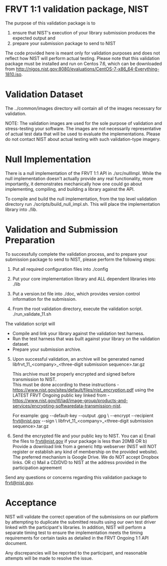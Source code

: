 # FRVT 1:1 validation package, NIST
The purpose of this validation package is to 
1) ensure that NIST's execution of your library submission produces the expected output and
2) prepare your submission package to send to NIST

The code provided here is meant only for validation purposes and does not reflect how NIST will perform actual testing.  Please note that this validation package must be installed and run on Centos 7.6, which can be downloaded from http://nigos.nist.gov:8080/evaluations/CentOS-7-x86_64-Everything-1810.iso.

# Validation Dataset
The ../common/images directory will contain all of the images necessary for validation.

NOTE: The validation images are used for the sole purpose of validation and stress-testing your software.  The images are not necessarily representative of actual test data that will be used to evaluate the implementations.  Please do not contact NIST about actual testing with such validation-type imagery.

# Null Implementation
There is a null implementation of the FRVT 1:1 API in ./src/nullImpl.  While the null implementation doesn't actually provide any real functionality, more importantly, it demonstrates mechanically how one could go about implementing, compiling, and building 
a library against the API.

To compile and build the null implementation, from the top level validation directory run ./scripts/build_null_impl.sh.  This will place the implementation library into ./lib.

# Validation and Submission Preparation
To successfully complete the validation process, and to prepare your submission package
to send to NIST, please perform the following steps:

1) Put all required configuration files into ./config

2) Put your core implementation library and ALL dependent libraries into ./lib

3) Put a version.txt file into ./doc, which provides version control information for the submission.

4) From the root validation directory, execute the validation script.
    ./run_validate_11.sh

The validation script will
- Compile and link your library against the validation test harness. 
- Run the test harness that was built against your library on the validation
  dataset.
- Prepare your submission archive. 

5) Upon successful validation, an archive will be generated named 
   libfrvt_11_\<company\>_\<three-digit submission sequence\>.tar.gz

   This archive must be properly encrypted and signed before transmission to NIST.  
   This must be done according to these instructions - https://www.nist.gov/sites/default/files/nist_encryption.pdf
   using the LATEST FRVT Ongoing public key linked from - 
   https://www.nist.gov/itl/iad/image-group/products-and-services/encrypting-softwaredata-transmission-nist. 

   For example:
	gpg --default-key <ParticipantEmail> --output <filename>.gpg \\
	--encrypt --recipient frvt@nist.gov --sign \\
	libfrvt_11_\<company\>_\<three-digit submission sequence\>.tar.gz

6) Send the encrypted file and your public key to NIST.  You can
	a) Email the files to frvt@nist.gov if your package is less than 20MB OR
	b) Provide a download link from a generic http webserver (NIST will NOT register or establish any kind of
	   membership on the provided website).  The preferred mechanism is Google Drive.  We do NOT accept
	   Dropbox links. OR
	c) Mail a CD/DVD to NIST at the address provided in the participation agreement

Send any questions or concerns regarding this validation package to frvt@nist.gov.

# Acceptance
NIST will validate the correct operation of the submissions on our platform by attempting to duplicate the submitted results using our own test driver linked with the participant's libraries.  In addition, NIST will perform a separate timing test to ensure the implementation meets the timing requirements for certain tasks as detailed in the FRVT Ongoing 1:1 API document.

Any discrepancies will be reported to the participant, and reasonable attempts will be made to resolve the issue. 

